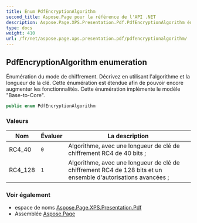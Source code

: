 ```yaml
---
title: Enum PdfEncryptionAlgorithm
second_title: Aspose.Page pour la référence de l'API .NET
description: Aspose.Page.XPS.Presentation.Pdf.PdfEncryptionAlgorithm énumération. Énumération du mode de chiffrement. Décrivez en utilisant lalgorithme et la longueur de la clé. Cette énumération est étendue afin de pouvoir encore augmenter les fonctionnalités. Cette énumération implémente le modèle BasetoCore.
type: docs
weight: 410
url: /fr/net/aspose.page.xps.presentation.pdf/pdfencryptionalgorithm/
---
```

## PdfEncryptionAlgorithm enumeration

Énumération du mode de chiffrement. Décrivez en utilisant l'algorithme et la longueur de la clé. Cette énumération est étendue afin de pouvoir encore augmenter les fonctionnalités. Cette énumération implémente le modèle "Base-to-Core".

```csharp
public enum PdfEncryptionAlgorithm
```

### Valeurs

| Nom | Évaluer | La description |
| --- | --- | --- |
| RC4_40 | `0` | Algorithme, avec une longueur de clé de chiffrement RC4 de 40 bits ; |
| RC4_128 | `1` | Algorithme, avec une longueur de clé de chiffrement RC4 de 128 bits et un ensemble d'autorisations avancées ; |

### Voir également

* espace de noms [Aspose.Page.XPS.Presentation.Pdf](../../aspose.page.xps.presentation.pdf/)
* Assemblée [Aspose.Page](../../)


